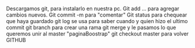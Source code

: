 Descargamos git, para instalarlo en nuestra pc. 
Git add ... para agregar cambios nuevos.
Git commit -m para "comentar"
Git status para chequear que haya guardado
git log se usa para saber cuando y quien hizo el ultimo commit
git branch para crear una rama
git merge y le pasamos lo que queremos unir al master "paginaBoostrap"
git checkout master para volver
GITHUB
